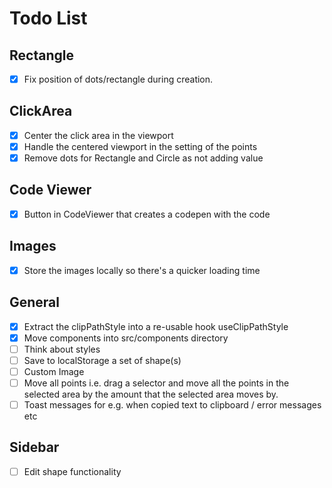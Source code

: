 # Todo List

## Rectangle

- [x] Fix position of dots/rectangle during creation.

## ClickArea

- [x] Center the click area in the viewport
- [x] Handle the centered viewport in the setting of the points
- [x] Remove dots for Rectangle and Circle as not adding value

## Code Viewer

- [x] Button in CodeViewer that creates a codepen with the code

## Images

- [x] Store the images locally so there's a quicker loading time

## General

- [x] Extract the clipPathStyle into a re-usable hook useClipPathStyle
- [x] Move components into src/components directory
- [ ] Think about styles
- [ ] Save to localStorage a set of shape(s)
- [ ] Custom Image
- [ ] Move all points i.e. drag a selector and move all the points in the selected area by the amount that the selected area moves by.
- [ ] Toast messages for e.g. when copied text to clipboard / error messages etc

## Sidebar

- [ ] Edit shape functionality

